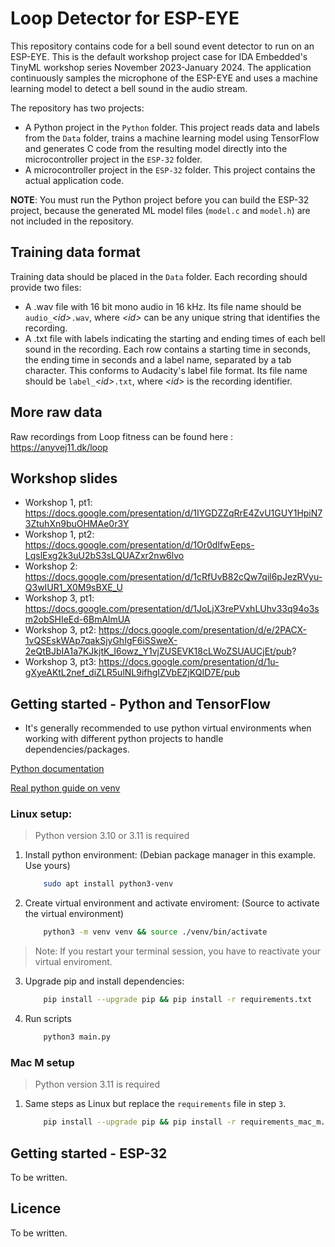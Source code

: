 # Loop Detector for ESP-EYE

This repository contains code for a bell sound event detector to run on an ESP-EYE. This is the default workshop project case for IDA Embedded's TinyML workshop series November 2023-January 2024. The application continuously samples the microphone of the ESP-EYE and uses a machine learning model to detect a bell sound in the audio stream.

The repository has two projects:

* A Python project in the `Python` folder. This project reads data and labels from the `Data` folder, trains a machine learning model using TensorFlow and generates C code from the resulting model directly into the microcontroller project in the `ESP-32` folder.
* A microcontroller project in the `ESP-32` folder. This project contains the actual application code.

**NOTE**: You must run the Python project before you can build the ESP-32 project, because the generated ML model files (`model.c` and `model.h`) are not included in the repository.

## Training data format

Training data should be placed in the `Data` folder. Each recording should provide two files:

* A .wav file with 16 bit mono audio in 16 kHz. Its file name should be `audio_`*\<id\>*`.wav`, where *\<id\>* can be any unique string that identifies the recording.
* A .txt file with labels indicating the starting and ending times of each bell sound in the recording. Each row contains a starting time in seconds, the ending time in seconds and a label name, separated by a tab character. This conforms to Audacity's label file format. Its file name should be `label_`*\<id\>*`.txt`, where *\<id\>* is the recording identifier.

## More raw data
Raw recordings from Loop fitness can be found here : https://anyvej11.dk/loop  

## Workshop slides

* Workshop 1, pt1: https://docs.google.com/presentation/d/1IYGDZZqRrE4ZvU1GUY1HpiN73ZtuhXn9buOHMAe0r3Y
* Workshop 1, pt2: https://docs.google.com/presentation/d/1Or0dlfwEeps-LqslExg2k3uU2bS3sLQUAZxr2nw6lvo
* Workshop 2: https://docs.google.com/presentation/d/1cRfUvB82cQw7qil6pJezRVyu-Q3wIUR1_X0M9sBXE_U
* Workshop 3, pt1: https://docs.google.com/presentation/d/1JoLjX3rePVxhLUhv33q94o3sm2obSHIeEd-6BmAlmUA
* Workshop 3, pt2: https://docs.google.com/presentation/d/e/2PACX-1vQSEskWAp7qakSjyGhIgF6iSSweX-2eQtBJbIA1a7KJkjtK_I6owz_Y1vjZUSEVK18cLWoZSUAUCjEt/pub?
* Workshop 3, pt3: https://docs.google.com/presentation/d/1u-gXyeAKtL2nef_diZLR5ulNL9ifhgIZVbEZjKQID7E/pub

## Getting started - Python and TensorFlow

* It's generally recommended to use python virtual environments when working with different python projects to handle dependencies/packages.

[Python documentation](https://docs.python.org/3.10/library/venv.html)

[Real python guide on venv](https://realpython.com/python-virtual-environments-a-primer/)

### Linux setup:

> Python version 3.10 or 3.11 is required

1. Install python environment: (Debian package manager in this example. Use yours)
    ```sh
        sudo apt install python3-venv
    ```
2. Create virtual environment and activate enviroment: (Source to activate the virtual environment)
    ```sh
        python3 -m venv venv && source ./venv/bin/activate
    ```
> Note: If you restart your terminal session, you have to reactivate your virtual enviroment.

3. Upgrade pip and install dependencies:
    ```sh
        pip install --upgrade pip && pip install -r requirements.txt
    ```
4. Run scripts
    ```sh
        python3 main.py
    ```

### Mac M setup

> Python version 3.11 is required

1. Same steps as Linux but replace the `requirements` file in step `3`.

    ```sh
        pip install --upgrade pip && pip install -r requirements_mac_m.txt
    ```



## Getting started - ESP-32

To be written.

## Licence

To be written.
